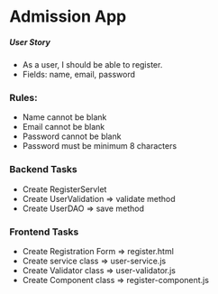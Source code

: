 # Admission App

##### User Story

* As a user, I should be able to register.
* Fields: name, email, password

### Rules: 
* Name cannot be blank
* Email cannot be blank
* Password cannot be blank
* Password must be minimum 8 characters

### Backend Tasks

* Create RegisterServlet 
* Create UserValidation => validate method
* Create UserDAO => save method


### Frontend Tasks

* Create Registration Form => register.html
* Create service class => user-service.js
* Create Validator class => user-validator.js
* Create Component class => register-component.js
